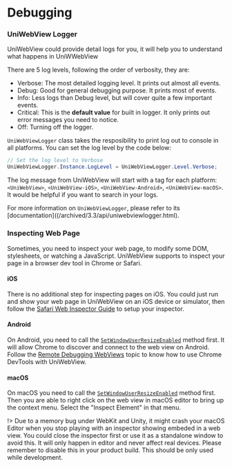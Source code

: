 # Debugging

### UniWebView Logger

UniWebView could provide detail logs for you, it will help you to understand what happens in UniWWebView

There are 5 log levels, following the order of verbosity, they are:

- Verbose: The most detailed logging level. It prints out almost all events.
- Debug: Good for general debugging purpose. It prints most of events.
- Info: Less logs than Debug level, but will cover quite a few important events.
- Critical: This is the **default value** for built in logger. It only prints out error messages you need to notice.
- Off: Turning off the logger.

`UniWebViewLogger` class takes the resposibility to print log out to console in all platforms. You can set the log level by the code below:

```csharp
// Set the log level to Verbose
UniWebViewLogger.Instance.LogLevel = UniWebViewLogger.Level.Verbose;
```

The log message from UniWebView will start with a tag for each platform: `<UniWebView>`, `<UniWebView-iOS>`, `<UniWebView-Android>`, `<UniWebView-macOS>`. It would be helpful if you want to search in your logs.

For more information on `UniWebViewLogger`, please refer to its [documentation]((/archived/3.3/api/uniwebviewlogger.html).

### Inspecting Web Page

Sometimes, you need to inspect your web page, to modify some DOM, stylesheets, or watching a JavaScript. UniWebView supports to inspect your page in a browser dev tool in Chrome or Safari.

#### iOS

There is no additional step for inspecting pages on iOS. You could just run and show your web page in UniWebView on an iOS device or simulator, then follow the [Safari Web Inspector Guide](https://developer.apple.com/library/content/documentation/AppleApplications/Conceptual/Safari_Developer_Guide/GettingStarted/GettingStarted.html) to setup your inspector.

#### Android

On Android, you need to call the [`SetWindowUserResizeEnabled`](/archived/3.3/api/uniwebview.html?id=setwindowuserresizeenabled) method first. It will allow Chrome to discover and connect to the web view on Android. Follow the [Remote Debugging WebViews](https://developers.google.com/web/tools/chrome-devtools/remote-debugging/webviews) topic to know how to use Chrome DevTools with UniWebView.

#### macOS

On macOS you need to call the [`SetWindowUserResizeEnabled`](/archived/3.3/api/uniwebview.html?id=setwindowuserresizeenabled) method first. Then you are able to right click on the web view in macOS editor to bring up the context menu. Select the "Inspect Element" in that menu.

!> Due to a memory bug under WebKit and Unity, it might crash your macOS Editor when you stop playing with an inspector showing embeded in a web view. You could close the inspector first or use it as a standalone window to avoid this. It will only happen in editor and never affect real devices. Please remember to disable this in your product build. This should be only used while development.